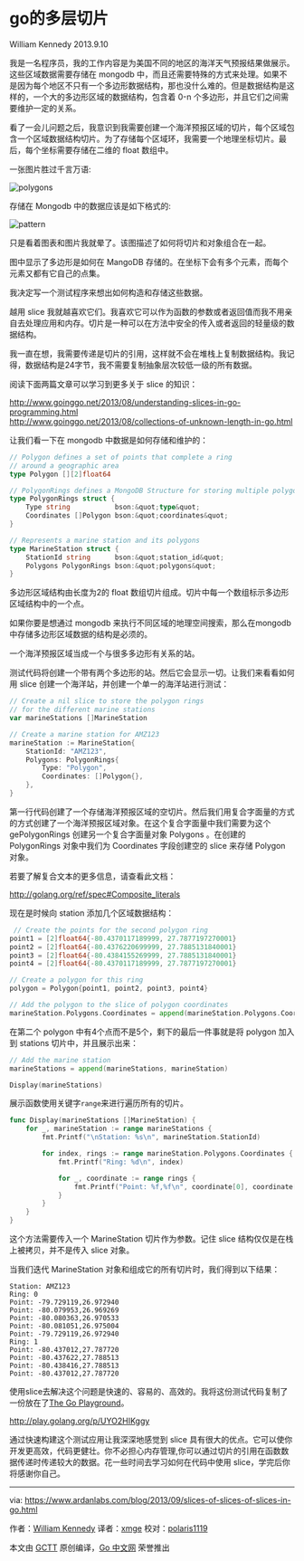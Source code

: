 # go的多层切片

William Kennedy 2013.9.10

我是一名程序员，我的工作内容是为美国不同的地区的海洋天气预报结果做展示。这些区域数据需要存储在 mongodb 中，而且还需要特殊的方式来处理。如果不是因为每个地区不只有一个多边形数据结构，那也没什么难的。但是数据结构是这样的，一个大的多边形区域的数据结构，包含着 0-n 个多边形，并且它们之间需要维护一定的关系。

看了一会儿问题之后，我意识到我需要创建一个海洋预报区域的切片，每个区域包含一个区域数据结构切片。为了存储每个区域环，我需要一个地理坐标切片。最后，每个坐标需要存储在二维的 float 数组中。

一张图片胜过千言万语:

![polygons](https://www.ardanlabs.com/images/goinggo/Screen+Shot+2013-09-04+at+5.02.55+PM.png)

存储在 Mongodb 中的数据应该是如下格式的:

![pattern](https://www.ardanlabs.com/images/goinggo/Screen+Shot+2013-09-10+at+3.46.19+PM.png)

只是看着图表和图片我就晕了。该图描述了如何将切片和对象组合在一起。

图中显示了多边形是如何在 MangoDB 存储的。在坐标下会有多个元素，而每个元素又都有它自己的点集。

我决定写一个测试程序来想出如何构造和存储这些数据。

越用 slice 我就越喜欢它们。我喜欢它可以作为函数的参数或者返回值而我不用亲自去处理应用和内存。切片是一种可以在方法中安全的传入或者返回的轻量级的数据结构。

我一直在想，我需要传递是切片的引用，这样就不会在堆栈上复制数据结构。我记得，数据结构是24字节，我不需要复制抽象层次较低一级的所有数据。

阅读下面两篇文章可以学习到更多关于 slice 的知识：

http://www.goinggo.net/2013/08/understanding-slices-in-go-programming.html<br>
http://www.goinggo.net/2013/08/collections-of-unknown-length-in-go.html

让我们看一下在 mongodb 中数据是如何存储和维护的：

```go
// Polygon defines a set of points that complete a ring
// around a geographic area
type Polygon [][2]float64

// PolygonRings defines a MongoDB Structure for storing multiple polygon rings
type PolygonRings struct {
    Type string           bson:&quot;type&quot;
    Coordinates []Polygon bson:&quot;coordinates&quot;
}

// Represents a marine station and its polygons
type MarineStation struct {
    StationId string      bson:&quot;station_id&quot;
    Polygons PolygonRings bson:&quot;polygons&quot;
}
```

多边形区域结构由长度为2的 float 数组切片组成。切片中每一个数组标示多边形区域结构中的一个点。

如果你要是想通过 mongodb 来执行不同区域的地理空间搜索，那么在mongodb中存储多边形区域数据的结构是必须的。

一个海洋预报区域当成一个与很多多边形有关系的站。

测试代码将创建一个带有两个多边形的站。然后它会显示一切。让我们来看看如何用 slice 创建一个海洋站，并创建一个单一的海洋站进行测试：

```go
// Create a nil slice to store the polygon rings
// for the different marine stations
var marineStations []MarineStation

// Create a marine station for AMZ123
marineStation := MarineStation{
    StationId: "AMZ123",
    Polygons: PolygonRings{
        Type: "Polygon",
        Coordinates: []Polygon{},
    },
}
```

第一行代码创建了一个存储海洋预报区域的空切片。然后我们用复合字面量的方式的方式创建了一个海洋预报区域对象。在这个复合字面量中我们需要为这个 gePolygonRings 创建另一个复合字面量对象 Polygons 。在创建的 PolygonRings 对象中我们为 Coordinates 字段创建空的 slice 来存储 Polygon 对象。

若要了解复合文本的更多信息，请查看此文档：

http://golang.org/ref/spec#Composite_literals
 
现在是时候向 station 添加几个区域数据结构：
 
```go
 // Create the points for the second polygon ring
point1 = [2]float64{-80.4370117189999, 27.7877197270001}
point2 = [2]float64{-80.4376220699999, 27.7885131840001}
point3 = [2]float64{-80.4384155269999, 27.7885131840001}
point4 = [2]float64{-80.4370117189999, 27.7877197270001}

// Create a polygon for this ring
polygon = Polygon{point1, point2, point3, point4}

// Add the polygon to the slice of polygon coordinates
marineStation.Polygons.Coordinates = append(marineStation.Polygons.Coordinates, polygon)
 ```
 
在第二个 polygon 中有4个点而不是5个，剩下的最后一件事就是将 polygon 加入到 stations 切片中，并且展示出来：

```go
// Add the marine station
marineStations = append(marineStations, marineStation)

Display(marineStations)
```

展示函数使用关键字`range`来进行遍历所有的切片。

```go
func Display(marineStations []MarineStation) {
    for _, marineStation := range marineStations {
        fmt.Printf("\nStation: %s\n", marineStation.StationId)

        for index, rings := range marineStation.Polygons.Coordinates {
            fmt.Printf("Ring: %d\n", index)

            for _, coordinate := range rings {
                fmt.Printf("Point: %f,%f\n", coordinate[0], coordinate[1])
            }
        }
    }
}
```

这个方法需要传入一个 MarineStation 切片作为参数。记住 slice 结构仅仅是在栈上被拷贝，并不是传入 slice 对象。

当我们迭代 MarineStation 对象和组成它的所有切片时，我们得到以下结果：

```
Station: AMZ123
Ring: 0
Point: -79.729119,26.972940
Point: -80.079953,26.969269
Point: -80.080363,26.970533
Point: -80.081051,26.975004
Point: -79.729119,26.972940
Ring: 1
Point: -80.437012,27.787720
Point: -80.437622,27.788513
Point: -80.438416,27.788513
Point: -80.437012,27.787720
```

使用slice去解决这个问题是快速的、容易的、高效的。我将这份测试代码复制了一份放在了[The Go Playground](https://play.golang.org/)。

http://play.golang.org/p/UYO2HIKggy

通过快速构建这个测试应用让我深深地感觉到 slice 具有很大的优点。它可以使你开发更高效，代码更健壮。你不必担心内存管理,你可以通过切片的引用在函数数据传递时传递较大的数据。花一些时间去学习如何在代码中使用 slice，学完后你将感谢你自己。

---

via: https://www.ardanlabs.com/blog/2013/09/slices-of-slices-of-slices-in-go.html

作者：[William Kennedy](https://github.com/ardanlabs/gotraining)
译者：[xmge](https://github.com/xmge)
校对：[polaris1119](https://github.com/polaris1119)

本文由 [GCTT](https://github.com/studygolang/GCTT) 原创编译，[Go 中文网](https://studygolang.com/) 荣誉推出
